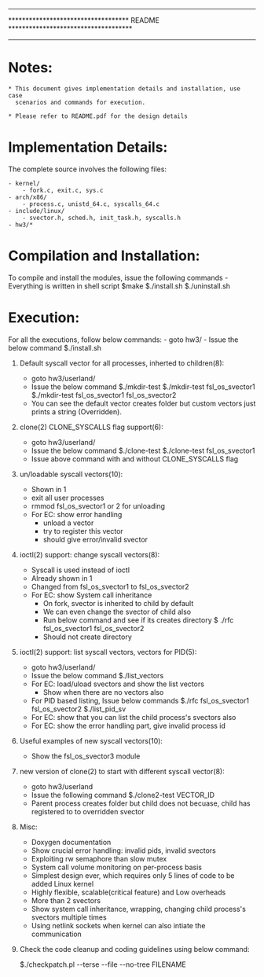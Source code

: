 *******************************************************************************
*********************************** README ************************************
*******************************************************************************

Notes:
======
	* This document gives implementation details and installation, use case
	  scenarios and commands for execution.
	
	* Please refer to README.pdf for the design details

Implementation Details:
=======================

The complete source involves the following files:
	
	- kernel/
		- fork.c, exit.c, sys.c
	- arch/x86/
		- process.c, unistd_64.c, syscalls_64.c
	- include/linux/
		- svector.h, sched.h, init_task.h, syscalls.h
	- hw3/*

Compilation and Installation:
=============================

To compile and install the modules, issue the following commands
	- Everything is written in shell script
		$make
		$./install.sh
		$./uninstall.sh

Execution:
==========

For all the executions, follow below commands:
	- goto hw3/
	- Issue the below command
		$./install.sh

1. Default syscall vector for all processes, inherted to children(8):

	- goto hw3/userland/
	- Issue the below command
		$./mkdir-test 
		$./mkdir-test fsl_os_svector1
		$./mkdir-test fsl_os_svector1 fsl_os_svector2
	- You can see the default vector creates folder but custom vectors just
	  prints a string (Overridden).

2. clone(2) CLONE_SYSCALLS flag support(6):

	- goto hw3/userland/
	- Issue the below command
		$./clone-test
		$./clone-test fsl_os_svector1
	- Issue above command with and without CLONE_SYSCALLS flag

3. un/loadable syscall vectors(10):

	- Shown in 1
	- exit all user processes
	- rmmod fsl_os_svector1 or 2 for unloading
	- For EC: show error handling
		- unload a vector
		- try to register this vector
		- should give error/invalid svector

4. ioctl(2) support: change syscall vectors(8):

	- Syscall is used instead of ioctl
	- Already shown in 1
	- Changed from fsl_os_svector1 to fsl_os_svector2
	- For EC: show System call inheritance
		- On fork, svector is inherited to child by default
		- We can even change the svector of child also
		- Run below command and see if its creates directory
			$ ./rfc fsl_os_svector1 fsl_os_svector2
		- Should not create directory

5. ioctl(2) support: list syscall vectors, vectors for PID(5):
	
	- goto hw3/userland/
	- Issue the below command
		$./list_vectors
	- For EC: load/uload svectors and show the list vectors
		- Show when there are no vectors also
	- For PID based listing, Issue below commands
		$./rfc fsl_os_svector1 fsl_os_svector2
		$./list_pid_sv
	- For EC: show that you can list the child process's svectors also
	- For EC: show the error handling part, give invalid process id

6. Useful examples of new syscall vectors(10):
	
	- Show the fsl_os_svector3 module

7. new version of clone(2) to start with different syscall vector(8): 

	- goto hw3/userland
	- Issue the following command
		$./clone2-test VECTOR_ID 
	- Parent process creates folder but child does not becuase, child
	  has registered to to overridden svector

8. Misc:

	- Doxygen documentation
	- Show crucial error handling: invalid pids, invalid svectors
	- Exploiting rw semaphore than slow mutex
	- System call volume monitoring on per-process basis
	- Simplest design ever, which requires only 5 lines of code to be added
	  Linux kernel
	- Highly flexible, scalable(critical feature) and Low overheads
	- More than 2 svectors
	- Show system call inheritance, wrapping, changing child process's
	  svectors multiple times
	- Using netlink sockets when kernel can also intiate the communication

9. Check the code cleanup and coding guidelines using below command:

	$./checkpatch.pl --terse --file --no-tree FILENAME


